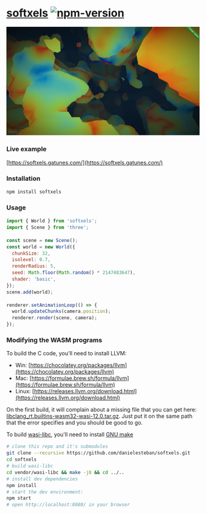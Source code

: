 [softxels](https://softxels.gatunes.com/)
[![npm-version](https://img.shields.io/npm/v/softxels.svg)](https://www.npmjs.com/package/softxels)
==

[![screenshot](https://github.com/danielesteban/softxels/raw/master/example/screenshot.png)](https://softxels.gatunes.com/)


### Live example

[https://softxels.gatunes.com/](https://softxels.gatunes.com/)

### Installation

```bash
npm install softxels
```

### Usage

```js
import { World } from 'softxels';
import { Scene } from 'three';

const scene = new Scene();
const world = new World({
  chunkSize: 32,
  isolevel: 0.7,
  renderRadius: 5,
  seed: Math.floor(Math.random() * 2147483647),
  shader: 'basic',
});
scene.add(world);

renderer.setAnimationLoop(() => {
  world.updateChunks(camera.position);
  renderer.render(scene, camera);
});
```

### Modifying the WASM programs

To build the C code, you'll need to install LLVM:

 * Win: [https://chocolatey.org/packages/llvm](https://chocolatey.org/packages/llvm)
 * Mac: [https://formulae.brew.sh/formula/llvm](https://formulae.brew.sh/formula/llvm)
 * Linux: [https://releases.llvm.org/download.html](https://releases.llvm.org/download.html)

On the first build, it will complain about a missing file that you can get here:
[libclang_rt.builtins-wasm32-wasi-12.0.tar.gz](https://github.com/WebAssembly/wasi-sdk/releases/download/wasi-sdk-12/libclang_rt.builtins-wasm32-wasi-12.0.tar.gz). Just put it on the same path that the error specifies and you should be good to go.

To build [wasi-libc](https://github.com/WebAssembly/wasi-libc), you'll need to install [GNU make](https://chocolatey.org/packages/make)

```bash
# clone this repo and it's submodules
git clone --recursive https://github.com/danielesteban/softxels.git
cd softxels
# build wasi-libc
cd vendor/wasi-libc && make -j8 && cd ../..
# install dev dependencies
npm install
# start the dev environment:
npm start
# open http://localhost:8080/ in your browser
```
